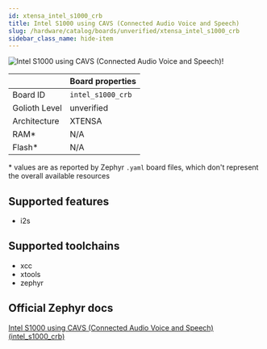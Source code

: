 ```yaml
---
id: xtensa_intel_s1000_crb
title: Intel S1000 using CAVS (Connected Audio Voice and Speech)
slug: /hardware/catalog/boards/unverified/xtensa_intel_s1000_crb
sidebar_class_name: hide-item
---
```


[//]: # (This is an auto-generated file, do not edit! Changes to it will be lost upon re-generation)

![Intel S1000 using CAVS (Connected Audio Voice and Speech)!](/img/boards/xtensa/intel_s1000_crb.png "Intel S1000 using CAVS (Connected Audio Voice and Speech)")

|                | Board properties     |
| -------------  | -------------------- |
| Board ID       | `intel_s1000_crb` |
| Golioth Level  | unverified       |
| Architecture   | XTENSA |
| RAM*           | N/A |
| Flash*         | N/A |

\* values are as reported by Zephyr `.yaml` board files, which don't represent the overall available resources



## Supported features

* i2s

## Supported toolchains

* xcc
* xtools
* zephyr

## Official Zephyr docs

[Intel S1000 using CAVS (Connected Audio Voice and Speech) (intel_s1000_crb)](https://docs.zephyrproject.org/latest/boards/xtensa/intel_s1000_crb/doc/index.html)
